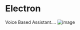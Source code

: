 # Electron
Voice Based Assistant.... 
![image](https://user-images.githubusercontent.com/67740644/121882073-afb48d80-cd2d-11eb-8d84-0258ef99276a.png)

